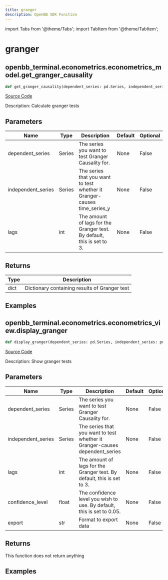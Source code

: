 ```yaml
---
title: granger
description: OpenBB SDK Function
---
```


import Tabs from '@theme/Tabs';
import TabItem from '@theme/TabItem';

# granger

<Tabs>
<TabItem value="model" label="Model" default>

## openbb_terminal.econometrics.econometrics_model.get_granger_causality

```python title='openbb_terminal/econometrics/econometrics_model.py'
def get_granger_causality(dependent_series: pd.Series, independent_series: pd.Series, lags: int) -> dict
```
[Source Code](https://github.com/OpenBB-finance/OpenBBTerminal/tree/main/openbb_terminal/econometrics/econometrics_model.py#L210)

Description: Calculate granger tests

## Parameters

| Name | Type | Description | Default | Optional |
| ---- | ---- | ----------- | ------- | -------- |
| dependent_series | Series | The series you want to test Granger Causality for. | None | False |
| independent_series | Series | The series that you want to test whether it Granger-causes time_series_y | None | False |
| lags | int | The amount of lags for the Granger test. By default, this is set to 3. | None | False |

## Returns

| Type | Description |
| ---- | ----------- |
| dict | Dictionary containing results of Granger test |

## Examples



</TabItem>
<TabItem value="view" label="View">

## openbb_terminal.econometrics.econometrics_view.display_granger

```python title='openbb_terminal/econometrics/econometrics_view.py'
def display_granger(dependent_series: pd.Series, independent_series: pd.Series, lags: int, confidence_level: float, export: str) -> None
```
[Source Code](https://github.com/OpenBB-finance/OpenBBTerminal/tree/main/openbb_terminal/econometrics/econometrics_view.py#L247)

Description: Show granger tests

## Parameters

| Name | Type | Description | Default | Optional |
| ---- | ---- | ----------- | ------- | -------- |
| dependent_series | Series | The series you want to test Granger Causality for. | None | False |
| independent_series | Series | The series that you want to test whether it Granger-causes dependent_series | None | False |
| lags | int | The amount of lags for the Granger test. By default, this is set to 3. | None | False |
| confidence_level | float | The confidence level you wish to use. By default, this is set to 0.05. | None | False |
| export | str | Format to export data | None | False |

## Returns

This function does not return anything

## Examples



</TabItem>
</Tabs>
